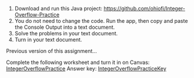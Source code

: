 1. Download and run this Java project: https://github.com/ohiofi/Integer-Overflow-Practice
2. You do not need to change the code. Run the app, then copy and paste the Console Output into a text document.
3. Solve the problems in your text document.
4. Turn in your text document.

Previous version of this assignment...

Complete the following worksheet and turn it in on Canvas: [IntegerOverflowPractice](https://hilliard.instructure.com/courses/25944/files/5947946/download?wrap=1)
Answer key: [IntegerOverflowPracticeKey](https://hilliard.instructure.com/courses/25944/files/5947947/download?wrap=1)
